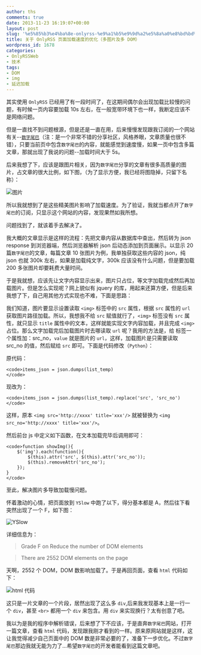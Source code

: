 ```yaml
---
author: ths
comments: true
date: 2013-11-23 16:19:07+00:00
layout: post
slug: '%e5%85%b3%e4%ba%8e-onlyrss-%e9%a1%b5%e9%9d%a2%e5%8a%a0%e8%bd%bd%e9%80%9f%e5%ba%a6%e7%9a%84%e4%bc%98%e5%8c%96%ef%bc%88%e5%a4%9a%e5%9b%be%e7%89%87%e5%8f%8a%e5%a4%9a-dom%ef%bc%89'
title: 关于 OnlyRSS 页面加载速度的优化（多图片及多 DOM）
wordpress_id: 1678
categories:
- OnlyRSSWeb
- 技术
tags:
- DOM
- img
- 延迟加载
---
```


其实使用 `OnlyRSS` 已经用了有一段时间了，在这期间偶尔会出现加载比较慢的问题，有时候一页内容要加载 10s 左右，在一般宽带环境下也一样，我断定应该不是网络问题。





但是一直找不到问题根源，但是还是一直在用，后来慢慢发现跟我订阅的一个网站有关--[`数字尾巴`](http://www.dgtle.com/)（注：是一个非常不错的分享社区，风格养眼，文章质量也很不错），只要当前页中包含`数字尾巴`的内容，就能感觉到速度慢，如果一页中包含多篇文章，那就出现了我说的问题--加载时间大于 5s。





后来我想了下，应该是跟图片相关，因为`数字尾巴`分享的文章有很多高质量的图片，占文章的很大比例，如下图，（为了显示方便，我已经将图隐掉，只留下名称）：





![图片](http://ww2.sinaimg.cn/bmiddle/e94cbcecjw1eavdlkl47qj20gj0o577m.jpg)





所以我就想到了是这些精美图片影响了加载速度。为了验证，我就当都点开了`数字尾巴`的订阅，只显示这个网站的内容，发现果然如我所想。





问题找到了，就该着手去解决了。





我大概的文章显示是这样的流程：先把文章内容从数据库中查出，然后转为 json response 到浏览器端，然后浏览器解析 json 后动态添加到页面展示。以显示 20 篇`数字尾巴`的文章，每篇文章 10 张图片为例，我单独获取这些内容的 json，纯 json 也就 300k 左右，如果是加载纯文字，300k 应该没有什么问题，但是要加载 200 多张图片却要耗费大量时间。





于是我就想，应该先让文字内容显示出来，图片只占位，等文字加载完成然后再加载图片。但是怎么实现呢？网上貌似有 jquery 的库，用起来还算方便，但是后来我想了下，自己用其他方式实现也不难，下面是思路：





我们知道，图片要显示设置读取 `<img>` 标签中的 `src` 属性，根据 `src` 属性的 `url` 获取图片路径加载。所以，我想我不给 `src` 赋值就行了，`<img>` 标签没有 `src` 属性，就只显示 `title` 属性中的文本，这样就能实现文字内容加载，并且完成 `<img>` 占位。那么文字加载完后加载图片时去哪读取 `url` 呢？我用的方法是，给  标签一个属性加：src_no，`value` 就是图片的 `url`，这样，加载图片是只需要读取 src_no 的值，然后赋给 `src` 即可。下面是代码修改（`Python`）：





原代码：




    
    <code>items_json = json.dumps(list_temp)
    </code>





现改为：




    
    <code>items_json = json.dumps(list_temp).replace('src', 'src_no')
    </code>





这样，原本 `<img src='http://xxxx' title='xxx'/>` 就被替换为 `<img src_no='http://xxxx' title='xxx'/>`。





然后前台 js 中定义如下函数，在文本加载完毕后调用即可：




    
    <code>function showImg(){
        $('img').each(function(){
            $(this).attr('src', $(this).attr('src_no'));
            $(this).removeAttr('src_no');
        });
    }
    </code>





至此，解决图片多导致加载慢问题。





怀着激动的心情，把页面放到 `YSlow` 中跑了以下，得分基本都是 A，然后往下看突然出现了一个 F，如下图：





![YSlow](http://ww4.sinaimg.cn/bmiddle/e94cbcecjw1eaveewz9ubj207v0c13zm.jpg)





详细信息为：





> 
  
> 
> Grade F on Reduce the number of DOM elements
> 
> 
  
  
> 
> There are 2552 DOM elements on the page
> 
> 






天啊，2552 个 DOM，DOM 数影响加载了。于是再回页面，查看 `html` 代码如下：





![html 代码](http://ww1.sinaimg.cn/bmiddle/e94cbcecjw1eaveib3783j20av0dmgob.jpg)





这只是一片文章的一个片段，居然出现了这么多 `div`,后来我发现基本上是一行一个 `div`，甚至 `<br>` 都用一个 `div` 来包含。用 `div` 来实现换行？太有创意了吧。





我以为是我的程序中解析错误，后来想了下不应该，于是直奔`数字尾巴`网站，打开一篇文章，查看 `html` 代码，发现跟我刚才看到的一样。原来原网站就是这样，这让我觉得减少自己页面中的 DOM 数是非常必要的了，准备下一步优化。不过`数字尾巴`那边我就无能为力了...希望`数字尾巴`的开发者能看到这篇文章吧。




